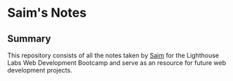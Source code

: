 # Saim's Notes
## Summary
This repository consists of all the notes taken by [Saim](https://github.com/x-saim) for the Lighthouse Labs Web Development Bootcamp and serve as an resource for future web development projects.

